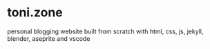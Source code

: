 # toni.zone
personal blogging website built from scratch with html, css, js, jekyll, blender, aseprite and vscode
